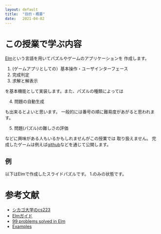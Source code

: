 ```yaml
---
layout: default
title:  "目的・概要"
date:   2021-04-02 
---
```


# この授業で学ぶ内容

[Elm](https://guide.elm-lang.org/)という言語を用いてパズルやゲームのアプリケーションを
作成します。

1. (ゲームアプリとしての）基本操作・ユーザインターフェース
2. 完成判定
3. 求解と解表示

を基本機能として実装します。また、パズルの種類によっては

　4. 問題の自動生成

も出来るとよいと思います。
一般的には番号の順に難易度があがると思われます。

　5. 問題(パズル)の難しさの評価

などに興味がある人もいるかもしれませんがこの授業では
取り扱えません。
完成したゲームは例えば[github](https://github.com/)などを通じて公開します。

## 例

以下はElmで作成したスライドパズルです。
1.のみの状態です。

<script src="{{ site.baseurl }}/assets/js/main.js"></script>
  <div id="myapp" ></div>
  <script>
  var app = Elm.Main.init({
    node: document.getElementById('myapp')
  });
  </script>



# 参考文献

- [シカゴ大学のcs223](https://www.classes.cs.uchicago.edu/archive/2019/spring/22300-1/)
- [Elmガイド](https://guide.elm-lang.jp/)
- [99 problems solved in Elm](https://johncrane.gitbooks.io/ninety-nine-elm-problems/content/)
- [Examples](https://elm-lang.org/examples)
